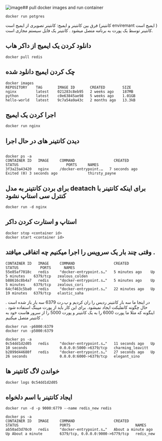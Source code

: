 ![image](https://github.com/milad-baousi/Docker/assets/113288076/8ef26284-eec9-44c1-8aeb-9b7e269182e7)## pull docker images and run container

```
docker run potgres
```

فرق بین کانتینر و ایمیج:
کانتینر تصویری از ایمیج است (کانتینر enviremant ایمیج است )
کانتینر توسط یک پورت به برنامه متصل میشود .
کانتینر یک فایل سیستم مجازی است.


## دانلود کردن یک ایمیج از داکر هاب

```
docker pull redis
```

## چک کردن ایمیج دانلود شده


```
docker images
REPOSITORY    TAG       IMAGE ID       CREATED        SIZE
nginx         latest    021283c8eb95   2 weeks ago    187MB
python        latest    c0e63845ae98   5 weeks ago    1.01GB
hello-world   latest    9c7a54a9a43c   2 months ago   13.3kB
```

## اجرا کردن یک ایمیج
```
docker run nginx
```

## دیدن کانتینر های در حال اجرا


```

docker ps -a
CONTAINER ID   IMAGE     COMMAND                  CREATED          STATUS                      PORTS     NAMES
3f3a23a43420   nginx     /docker-entrypoint.…   7 seconds ago    Exited (0) 3 seconds ago              thirsty_payne

```
##

## برای بردن کانتینر به مدل deatach برای اینکه کانتینر با کنترل سی استاپ نشود


```
docker run -d nginx
```
## استاپ و استارت کردن داکر


```
docker stop <container id>
docker start <container id>
```

## وقتی چند بار یک سرویس را اجرا میکنیم چه اتفاقی میافتد .
```
CONTAINER ID   IMAGE     COMMAND                  CREATED          STATUS          PORTS      NAMES
55e85af7018c   redis     "docker-entrypoint.s…"   5 minutes ago    Up 5 minutes    6379/tcp   zealous_colden
b88616c8b4a7   redis     "docker-entrypoint.s…"   5 minutes ago    Up 5 minutes    6379/tcp   zealous_cori
64cf463c5ba0   redis     "docker-entrypoint.s…"   22 minutes ago   Up 19 minutes   6379/tcp   elastic_saha
```
در اینجا ما سه بار کانتینر ردیس را ران کردیم و پ.رت 6379 سه بار باز شده است . حال چگونه کانفلیکت ایجاد نمیشود.
برای این کار باید از پورت مپینگ استفاده شود . اینگونه که مثلا ما پورت 6000 را به یک کانتینر و پورت 5000 را از سرور هاست خود به کانتینر متصل میکنیم .

```
docker run -p6000:6379
docker run -p5000:6379

docker ps -a
0c54dd1d2d05   redis     "docker-entrypoint.s…"   11 seconds ago   Up 10 seconds               0.0.0.0:5000->6379/tcp   charming_leavitt
b2899d44680f   redis     "docker-entrypoint.s…"   27 seconds ago   Up 26 seconds               0.0.0.0:6000->6379/tcp   elegant_sino
```

## خواندن لاگ کانتینر ها
```
docker logs 0c54dd1d2d05
```

## ایجاد کانتینر با اسم دلخواه
```
docker run -d -p 9000:6779 --name redis_new redis

docker ps -a
CONTAINER ID   IMAGE     COMMAND                  CREATED              STATUS                   PORTS                              NAMES
ab50ad3d70c0   redis     "docker-entrypoint.s…"   About a minute ago   Up About a minute        6379/tcp, 0.0.0.0:9000->6779/tcp   redis_new
```
